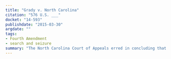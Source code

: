 ```yaml
---
title: "Grady v. North Carolina"
citation: "576 U.S. ___"
docket: "14-593"
publishdate: "2015-03-30"
argdate: ""
tags:
- Fourth Amendment
- search and seizure
summary: "The North Carolina Court of Appeals erred in concluding that the State’s satellite-based monitoring of petitioner for repeated sex offenses was not a Fourth Amendment search, but the state courts should determine in the first instance the reasonableness of such a search."
---
```


